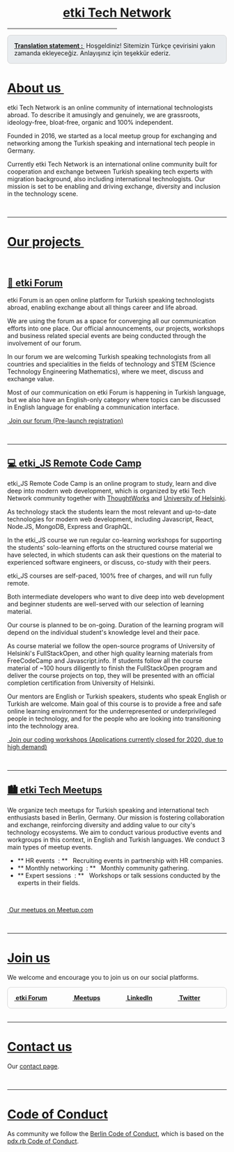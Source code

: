 <!doctype html>
<HTML>

<script src="https://kit.fontawesome.com/31e6d56ab4.js" crossorigin="anonymous"> </script>

<!-- Add cookie consent css & js - Start -->
<script src="https://cdn.jsdelivr.net/npm/cookieconsent@3/build/cookieconsent.min.js" data-cfasync="false"></script>
<script>
window.cookieconsent.initialise({
  "palette": {
    "popup": {
      "background": "#edeff5",
      "text": "#838391"
    },
    "button": {
      "background": "#e7552c",
      "text": "#ffffff"
    }
  },
  "theme": "classic",
  "content": {
    "message": "EN: This website uses cookies to ensure you get the best experience on our website. DE: Wir nutzen Cookies um Ihnen durch Optimierungen die bestmögliche Browsing-Erfahrung zu bieten. TR: İnternet sitemiz takip çerezi teknolojisini kullanmaktadır. ",
    "dismiss": "Ok / Kabul ediyorum",
    "link": "Learn more / Mehr erfahren"
  }
});
</script>
<link rel="stylesheet" type="text/css" href="https://cdn.jsdelivr.net/npm/cookieconsent@3/build/cookieconsent.min.css" />
<!-- Add cookie consent css & js -->

<BODY>
<a name="title" href="#about"><h1 style="text-align:center">etki Tech Network</h1></a>
<hr style="width:50%;text-align:center">

  <div style = "border: 1px solid lightgrey;border-radius: 8px;padding:15px;font-weight: normal;vertical-align: middle; background-color: #e9ecef;">
  <a href="" style="font-weight: bolder">Translation statement : </a> &nbsp;Hoşgeldiniz! Sitemizin Türkçe çevirisini yakın zamanda ekleyeceğiz. Anlayışınız için teşekkür ederiz.  
</div>


# <a name="about" href="#about"> About us ‍</a>

etki Tech Network is an online community of international technologists abroad. To describe it amusingly and genuinely, we are grassroots, ideology-free, bloat-free, organic and 100% independent.

Founded in 2016, we started as a local meetup group for exchanging and networking among the Turkish speaking and international tech people in Germany.

Currently etki Tech Network is an international online community built for cooperation and exchange between Turkish speaking tech experts with migration background, also including international technologists. Our mission is set to be enabling and driving exchange, diversity and inclusion in the technology scene.


<br>

----

# <a name="about" href="#projects"> Our projects ‍</a>
<br>

## <a name="forum" href="https://etki.discourse.group">💬 etki Forum</a>

etki Forum is an open online platform for Turkish speaking technologists abroad, enabling exchange about all things career and life abroad.

We are using the forum as a space for converging all our communication efforts into one place. Our official announcements, our projects, workshops and business related special events are being conducted through the involvement of our forum.

In our forum we are welcoming Turkish speaking technologists from all countries and specialities in the fields of technology and STEM (Science Technology Engineering Mathematics), where we meet, discuss and exchange value.

Most of our communication on etki Forum is happening in Turkish language, but we also have an English-only category where topics can be discussed in English language for enabling a communication interface.
<br>

<a href="https://forms.gle/tUnV8e3FtAmoATu27" target="_blank"><i class="fa fa-commenting-o fa-lg" id="special"> </i> &nbsp;Join our forum (Pre-launch registration)</a>

<br>

----

## <a name="forum" href="#etki_JS">‍💻 etki_JS Remote Code Camp</a>

etki_JS Remote Code Camp is an online program to study, learn and dive deep into modern web development, which is organized by etki Tech Network community together with [ThoughtWorks](https://www.thoughtworks.com) and [University of Helsinki](https://www.helsinki.fi/en).

As technology stack the students learn the most relevant and up-to-date technologies for modern web development, including Javascript, React, Node.JS, MongoDB, Express and GraphQL. 

In the etki_JS course we run regular co-learning workshops for supporting the students' solo-learning efforts on the structured course material we have selected, in which students can ask their questions on the material to experienced software engineers, or discuss, co-study with their peers.

etki_JS courses are self-paced, 100% free of charges, and will run fully remote.

Both intermediate developers who want to dive deep into web development and beginner students are well-served with our selection of learning material. 

Our course is planned to be on-going. Duration of the learning program will depend on the individual student's knowledge level and their pace.

As course material we follow the open-source programs of University of Helsinki's FullStackOpen, and other high quality learning materials from FreeCodeCamp and Javascript.info. If students follow all the course material of ~100 hours diligently to finish the FullStackOpen program and deliver the course projects on top, they will be presented with an official completion certification from University of Helsinki. 

Our mentors are English or Turkish speakers, students who speak English or Turkish are welcome. Main goal of this course is to provide a free and safe online learning environment for the underrepresented or underprivileged people in technology, and for the people who are looking into transitioning into the technology area.
<br>

<a href="https://bit.ly/etki_JS" target="_blank"><i class="fas fa-laptop fa-lg" id="special"> </i> &nbsp;Join our coding workshops (Applications currently closed for 2020, due to high demand)</a>

<br>

----

## <a name="Meetups" href="#meetups">🏙️ etki Tech Meetups</a>

We organize tech meetups for Turkish speaking and international tech enthusiasts based in Berlin, Germany. Our mission is fostering collaboration and exchange, reinforcing diversity and adding value to our city's technology ecosystems. We aim to conduct various productive events and workgroups in this context, in English and Turkish languages. We conduct 3 main types of meetup events. 

* ** HR events &nbsp;: ** &nbsp; Recruiting events in partnership with HR companies.
* ** Monthly networking &nbsp;: ** &nbsp; Monthly community gathering. 
* ** Expert sessions &nbsp;: ** &nbsp; Workshops or talk sessions conducted by the experts in their fields.
<br>

<a href="https://www.meetup.com/turkishtech" target="_blank"><i class="fab fa-meetup fa-lg" id="special"> </i> &nbsp;Our meetups on Meetup.com </a>

<br>

----
# <a name="Join us" href="#join-us"> Join us</a>

We welcome and encourage you to join us on our social platforms.

  <div style = "display: flex;justify-content: space-between; border: 1px solid lightgrey;border-radius: 8px;padding:15px;font-weight: bolder;">
    <a href="https://forms.gle/tUnV8e3FtAmoATu27" target="_blank"><i class="fa fa-commenting-o fa-3x" id="special"> </i> &nbsp;etki Forum </a>
    &emsp; &emsp;
    <a href="https://www.meetup.com/turkishtech" target="_blank"><i class="fab fa-meetup fa-3x" id="special"> </i> &nbsp;Meetups </a>
    &emsp; &emsp;
    <a href="https://www.linkedin.com/groups/13521204/" target="_blank"><i class="fab fa-linkedin fa-3x" id="special"> </i> &nbsp;LinkedIn </a>
    &emsp; &emsp;
    <a href="https://www.twitter.com/etkitech" target="_blank"><i class="fab fa-twitter fa-3x" id="special"> </i> &nbsp;Twitter </a>
    &emsp; &emsp;
  </div>

<br>

----
# <a name="Contact us" href="#contact"> Contact us </a>

Our [contact page](/site/contact).

<br>

----
# <a name="Code of Conduct" href="#code-of-conduct"> Code of Conduct </a>
As community we follow the [Berlin Code of Conduct](https://berlincodeofconduct.org/), which is based on the [pdx.rb Code of Conduct](https://pdxruby.org/CONDUCT).

<br>

</BODY>
</html>